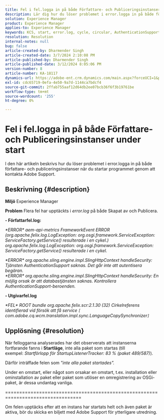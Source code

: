 ```yaml
---
title: Fel i fel.logga in på både Författare- och Publiceringsinstanser under start
description: Lär dig hur du löser problemet i error.logga in på både författare- och publiceringsinstanser under start.
solution: Experience Manager
product: Experience Manager
applies-to: Experience Manager
keywords: KCS, start, error.log, cycle, circular, AuthenticationSupport, errors, Author instances, Publish instance, FAQ
resolution: Resolution
internal-notes: null
bug: false
article-created-by: Dharmender Singh
article-created-date: 3/7/2024 2:10:08 PM
article-published-by: Dharmender Singh
article-published-date: 3/12/2024 8:05:06 PM
version-number: 8
article-number: KA-18117
dynamics-url: https://adobe-ent.crm.dynamics.com/main.aspx?forceUCI=1&pagetype=entityrecord&etn=knowledgearticle&id=a9330262-8cdc-ee11-904d-6045bd006d92
exl-id: cdc65719-0efa-4e50-9a7d-1144ca7bdcf4
source-git-commit: 2ffab755aaf12d64db2ee07bcb36f6f3b19761be
workflow-type: tm+mt
source-wordcount: '255'
ht-degree: 0%

---
```


# Fel i fel.logga in på både Författare- och Publiceringsinstanser under start


I den här artikeln beskrivs hur du löser problemet i error.logga in på både författare- och publiceringsinstanser när du startar programmet genom att kontakta Adobe Support.

## Beskrivning {#description}


<b>Miljö</b>
Experience Manager

<b>Problem</b>
Flera fel har upptäckts i *error.log* på både Skapat av och Publicera.

<b>- Författarfel.log:</b>

*\*ERROR\* aem-api-metrics FrameworkEvent ERROR (org.apache.felix.log.LogException: org.osgi.framework.ServiceException: ServiceFactory.getService() resulterade i en cykel.)
<br>org.apache.felix.log.LogException: org.osgi.framework.ServiceException: ServiceFactory.getService() resulterade i en cykel.*



*\*ERROR\* org.apache.sling.engine.impl.SlingHttpContext handleSecurity: Tjänsten AuthenticationSupport saknas. Det går inte att autentisera begäran.
<br>\*ERROR\* org.apache.sling.engine.impl.SlingHttpContext handleSecurity: En möjlig orsak är att databastjänsten saknas. Kontrollera AuthenticationSupport-beroenden.*



<b>- Utgivarfel.log</b>

*\*FEL\* ROOT bundle org.apache.felix.scr:2.1.30 (32) Cirkelreferens identifierad vid försök att få service `[` com.adobe.cq.wcm.translation.impl.sync.LanguageCopySynchronizer`]`*






## Upplösning {#resolution}


När felloggarna analyserades har det observerats att instanserna fortfarande fanns i <b>Startläge</b>, inte alla paket som startas (till exempel: *Startförlopp för StartupListenerTracker: 83 % (paket 489/587)*).

Därför inträffade felen som *&quot;inte alla paket startades&quot;.*

Under en omstart, eller något som orsakar en omstart, t.ex. installation eller ominstallation av paket eller paket som utlöser en omregistrering av OSGi-paket, är dessa undantag vanliga.



=================================================================================

Om felen upptäcks efter att en instans har startats helt och även paket är aktiva, bör du skicka en biljett med Adobe Support för ytterligare utredning.

